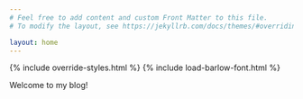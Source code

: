 ```yaml
---
# Feel free to add content and custom Front Matter to this file.
# To modify the layout, see https://jekyllrb.com/docs/themes/#overriding-theme-defaults

layout: home
---
```


{% include override-styles.html %}
{% include load-barlow-font.html %}

Welcome to my blog!
